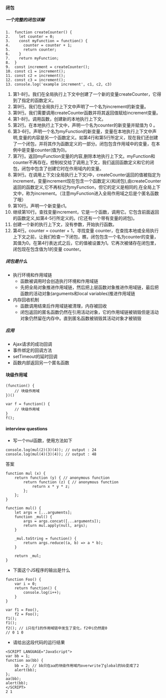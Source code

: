 #### 闭包
##### 一个完整的闭包详解
```
1.  function createCounter() {
2.    let counter = 0;
3.    const myFunction = function() {
4.      counter = counter + 1;
5.      return counter;
6.    }
7.    return myFunction;
8.  }
9.  const increment = createCounter();
10. const c1 = increment();
11. const c2 = increment();
12. const c3 = increment();
13. console.log('example increment', c1, c2, c3)
```
1. 第1-8行。我们在全局执行上下文中创建了一个新的变量createCounter，它得到了指定的函数定义。
2. 第9行。我们在全局执行上下文中声明了一个名为increment的新变量。
3. 第9行。我们需要调用createCounter函数并将其返回值赋给increment变量。
4. 第1-8行。调用函数，创建新的本地执行上下文。
5. 第2行。在本地执行上下文中，声明一个名为counter的新变量并赋值为 0 。
6. 第3-6行。声明一个名为myFunction的新变量，变量在本地执行上下文中声明,变量的内容是另一个函数定义。如第4行和第5行所定义，现在我们还创建了一个闭包，并将其作为函数定义的一部分。闭包包含作用域中的变量，在本例中是变量counter(值为0)。
7. 第7行。返回myFunction变量的内容,删除本地执行上下文。myFunction和counter不再存在。控制权交给了调用上下文，我们返回函数定义和它的闭包，闭包中包含了创建它时在作用域内的变量。
8. 第9行。在调用上下文(全局执行上下文)中，createCounter返回的值被指定为increment，变量increment现在包含一个函数定义(和闭包),由createCounter返回的函数定义,它不再标记为myFunction，但它的定义是相同的,在全局上下文中，称为increment。（注意myFunction进入全局作用域之后是个匿名函数了哦）
9. 第10行。声明一个新变量c1。
10. 继续第10行。查找变量increment，它是一个函数，调用它。它包含前面返回的函数定义,如第4-5行所定义的。(它还有一个带有变量的闭包)。
11. 创建一个新的执行上下文，没有参数，开始执行函数。
12. 第4行。counter = counter + 1，寻找变量 counter，在查找本地或全局执行上下文之前，让我们检查一下闭包，瞧，闭包包含一个名为counter的变量，其值为0。在第4行表达式之后，它的值被设置为1。它再次被储存在闭包里，闭包现在包含值为1的变量 counter。


##### 闭包是什么
- 执行环境和作用域链
  - 函数被调用时会创造执行环境和作用域链
  - 先把全局对象推进作用域链，然后把上层函数对象推进作用域链，最后把函数的活动对象(arguments和local variables)推进作用域链
- 内存回收机制
  - 函数调用结束后作用域链被清理，内存被回收
  - 闭包返回的匿名函数仍然在引用活动对象，它的作用域链被销毁但是活动对象仍然留在内存中。直到匿名函数被销毁其活动对象才被销毁

##### 应用
- Ajax请求的成功回调
- 事件绑定的回调方法
- setTimeout的延时回调
- 函数内部返回另一个匿名函数

#### 块级作用域
```
(function() {
    // 块级作用域
})()
```
```
var f = function() {
    // 块级作用域
}
f();
```

#### interview questions
- 写一个mul函数，使用方法如下
```
console.log(mul(2)(3)(4)); // output : 24 
console.log(mul(4)(3)(4)); // output : 48
```
答案

```
function mul (x) {
    return function (y) { // anonymous function 
        return function (z) { // anonymous function 
            return x * y * z; 
        };
    };
}
```
```
function mul() {
    let args = [...arguments];
    function _mul() {
        args = args.concat([...arguments]);
        return mul.apply(null, args);
    }

    _mul.toString = function() {
        return args.reduce((a, b) => a * b);
    }

    return _mul;
}
```

- 下面这个JS程序的输出是什么
```
function Foo() {
    var i = 0;
    return function() {
        console.log(i++);
    }
}
 
var f1 = Foo(),
    f2 = Foo();
f1();
f1(); 
f2(); // i只在f1的作用域链中发生了变化，f2中i仍然是0
// 0 1 0
```

- 请给出这段代码的运行结果
```
<SCRIPT LANGUAGE="JavaScript">
var bb = 1;
function aa(bb) {
    bb = 2; // bb只在aa的块级作用域内overwrite了global的bb变成了2
    alert(bb);
};
aa(bb);
alert(bb);
</SCRIPT>
2 1
```